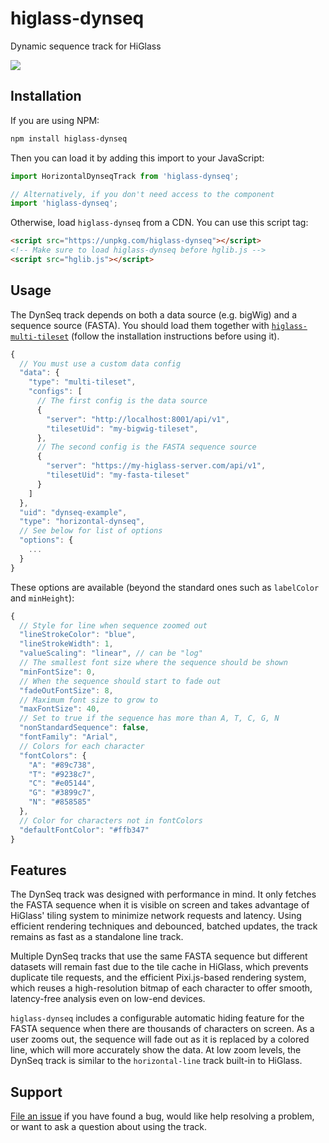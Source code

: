 # higlass-dynseq
Dynamic sequence track for HiGlass

![](https://user-images.githubusercontent.com/29579245/127757191-244d2d33-e13f-4e30-b80e-f05f70134ba4.png)
## Installation

If you are using NPM:
```sh
npm install higlass-dynseq
```

Then you can load it by adding this import to your JavaScript:

```js
import HorizontalDynseqTrack from 'higlass-dynseq';

// Alternatively, if you don't need access to the component
import 'higlass-dynseq';
```

Otherwise, load `higlass-dynseq` from a CDN. You can use this script tag:

```html
<script src="https://unpkg.com/higlass-dynseq"></script>
<!-- Make sure to load higlass-dynseq before hglib.js -->
<script src="hglib.js"></script>
```

## Usage

The DynSeq track depends on both a data source (e.g. bigWig) and a sequence source (FASTA). You should load them together with [`higlass-multi-tileset`](https://github.com/kundajelab/higlass-multi-tileset) (follow the installation instructions before using it).

```js
{
  // You must use a custom data config
  "data": {
    "type": "multi-tileset",
    "configs": [
      // The first config is the data source
      {
        "server": "http://localhost:8001/api/v1",
        "tilesetUid": "my-bigwig-tileset",
      },
      // The second config is the FASTA sequence source
      {
        "server": "https://my-higlass-server.com/api/v1",
        "tilesetUid": "my-fasta-tileset"
      }
    ]
  },
  "uid": "dynseq-example",
  "type": "horizontal-dynseq",
  // See below for list of options
  "options": {
    ...
  }
}
```

These options are available (beyond the standard ones such as `labelColor` and `minHeight`):

```js
{
  // Style for line when sequence zoomed out
  "lineStrokeColor": "blue",
  "lineStrokeWidth": 1,
  "valueScaling": "linear", // can be "log"
  // The smallest font size where the sequence should be shown
  "minFontSize": 0,
  // When the sequence should start to fade out
  "fadeOutFontSize": 8,
  // Maximum font size to grow to
  "maxFontSize": 40,
  // Set to true if the sequence has more than A, T, C, G, N
  "nonStandardSequence": false,
  "fontFamily": "Arial",
  // Colors for each character
  "fontColors": {
    "A": "#89c738",
    "T": "#9238c7",
    "C": "#e05144",
    "G": "#3899c7",
    "N": "#858585"
  },
  // Color for characters not in fontColors
  "defaultFontColor": "#ffb347"
}
```

## Features
The DynSeq track was designed with performance in mind. It only fetches the FASTA sequence when it is visible on screen and takes advantage of HiGlass' tiling system to minimize network requests and latency. Using efficient rendering techniques and debounced, batched updates, the track remains as fast as a standalone line track.

Multiple DynSeq tracks that use the same FASTA sequence but different datasets will remain fast due to the tile cache in HiGlass, which prevents duplicate tile requests, and the efficient Pixi.js-based rendering system, which reuses a high-resolution bitmap of each character to offer smooth, latency-free analysis even on low-end devices.

`higlass-dynseq` includes a configurable automatic hiding feature for the FASTA sequence when there are thousands of characters on screen. As a user zooms out, the sequence will fade out as it is replaced by a colored line, which will more accurately show the data. At low zoom levels, the DynSeq track is similar to the `horizontal-line` track built-in to HiGlass.

## Support
[File an issue](https://github.com/kundajelab/higlass-dynseq/issues) if you have found a bug, would like help resolving a problem, or want to ask a question about using the track.